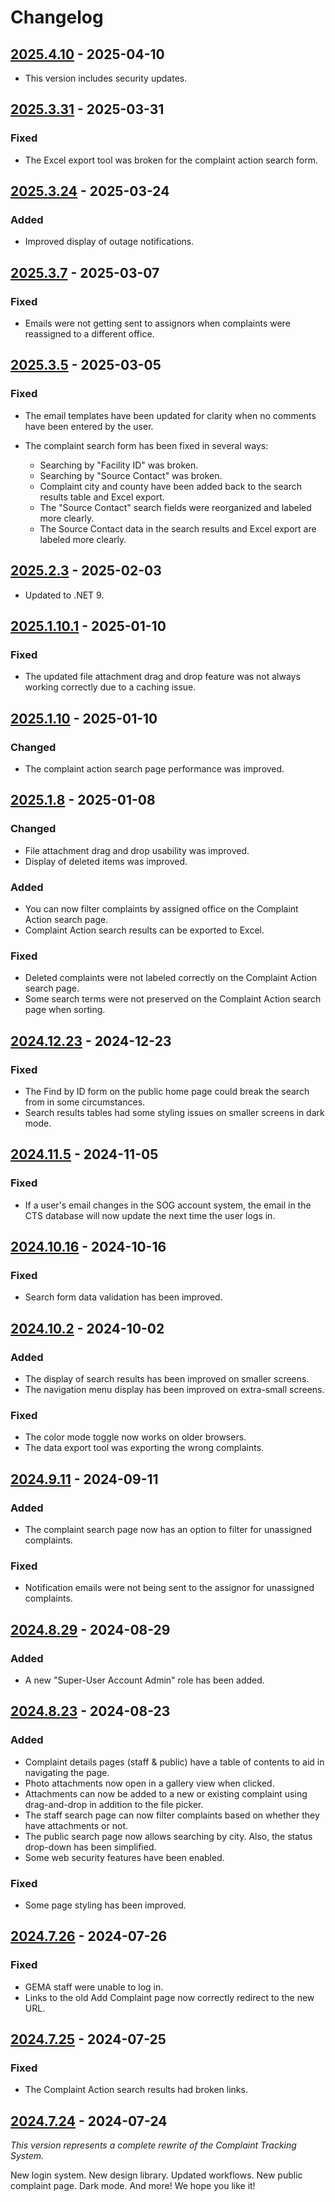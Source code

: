 # Changelog

## [2025.4.10] - 2025-04-10

- This version includes security updates.

## [2025.3.31] - 2025-03-31

### Fixed

- The Excel export tool was broken for the complaint action search form. 

## [2025.3.24] - 2025-03-24

### Added

- Improved display of outage notifications.

## [2025.3.7] - 2025-03-07

### Fixed

- Emails were not getting sent to assignors when complaints were reassigned to a different office.

## [2025.3.5] - 2025-03-05

### Fixed

- The email templates have been updated for clarity when no comments have been entered by the user.

- The complaint search form has been fixed in several ways:
  * Searching by "Facility ID" was broken.
  * Searching by "Source Contact" was broken.
  * Complaint city and county have been added back to the search results table and Excel export.
  * The "Source Contact" search fields were reorganized and labeled more clearly.
  * The Source Contact data in the search results and Excel export are labeled more clearly.

## [2025.2.3] - 2025-02-03

- Updated to .NET 9.

## [2025.1.10.1] - 2025-01-10

### Fixed

- The updated file attachment drag and drop feature was not always working correctly due to a caching issue.

## [2025.1.10] - 2025-01-10

### Changed

- The complaint action search page performance was improved.

## [2025.1.8] - 2025-01-08

### Changed

- File attachment drag and drop usability was improved.
- Display of deleted items was improved.

### Added

- You can now filter complaints by assigned office on the Complaint Action search page.
- Complaint Action search results can be exported to Excel.

### Fixed

- Deleted complaints were not labeled correctly on the Complaint Action search page.
- Some search terms were not preserved on the Complaint Action search page when sorting.

## [2024.12.23] - 2024-12-23

### Fixed

- The Find by ID form on the public home page could break the search from in some circumstances.
- Search results tables had some styling issues on smaller screens in dark mode.

## [2024.11.5] - 2024-11-05

### Fixed

- If a user's email changes in the SOG account system, the email in the CTS database will now update the next time the
  user logs in.

## [2024.10.16] - 2024-10-16

### Fixed

- Search form data validation has been improved.

## [2024.10.2] - 2024-10-02

### Added

- The display of search results has been improved on smaller screens.
- The navigation menu display has been improved on extra-small screens.

### Fixed

- The color mode toggle now works on older browsers.
- The data export tool was exporting the wrong complaints.

## [2024.9.11] - 2024-09-11

### Added

- The complaint search page now has an option to filter for unassigned complaints.

### Fixed

- Notification emails were not being sent to the assignor for unassigned complaints.

## [2024.8.29] - 2024-08-29

### Added

- A new "Super-User Account Admin" role has been added.

## [2024.8.23] - 2024-08-23

### Added

- Complaint details pages (staff & public) have a table of contents to aid in navigating the page.
- Photo attachments now open in a gallery view when clicked.
- Attachments can now be added to a new or existing complaint using drag-and-drop in addition to the file picker.
- The staff search page can now filter complaints based on whether they have attachments or not.
- The public search page now allows searching by city. Also, the status drop-down has been simplified.
- Some web security features have been enabled.

### Fixed

- Some page styling has been improved.

## [2024.7.26] - 2024-07-26

### Fixed

- GEMA staff were unable to log in.
- Links to the old Add Complaint page now correctly redirect to the new URL.

## [2024.7.25] - 2024-07-25

### Fixed

- The Complaint Action search results had broken links.

## [2024.7.24] - 2024-07-24

_This version represents a complete rewrite of the Complaint Tracking System._

New login system. New design library. Updated workflows. New public complaint page. Dark mode. And more! We hope you
like it!

[2025.4.10]: https://github.com/gaepdit/complaint-tracking/releases/tag/v2025.4.10
[2025.3.31]: https://github.com/gaepdit/complaint-tracking/releases/tag/v2025.3.31
[2025.3.24]: https://github.com/gaepdit/complaint-tracking/releases/tag/v2025.3.24
[2025.3.7]: https://github.com/gaepdit/complaint-tracking/releases/tag/v2025.3.7
[2025.3.5]: https://github.com/gaepdit/complaint-tracking/releases/tag/v2025.3.5
[2025.2.3]: https://github.com/gaepdit/complaint-tracking/releases/tag/v2025.2.3
[2025.1.10.1]: https://github.com/gaepdit/complaint-tracking/releases/tag/v2025.1.10.1
[2025.1.10]: https://github.com/gaepdit/complaint-tracking/releases/tag/v2025.1.10
[2025.1.8]: https://github.com/gaepdit/complaint-tracking/releases/tag/v2025.1.8
[2024.12.23]: https://github.com/gaepdit/complaint-tracking/releases/tag/v2024.12.23
[2024.11.5]: https://github.com/gaepdit/complaint-tracking/releases/tag/v2024.11.5
[2024.10.16]: https://github.com/gaepdit/complaint-tracking/releases/tag/v2024.10.16
[2024.10.2]: https://github.com/gaepdit/complaint-tracking/releases/tag/v2024.10.2
[2024.9.11]: https://github.com/gaepdit/complaint-tracking/releases/tag/v2024.9.11
[2024.8.29]: https://github.com/gaepdit/complaint-tracking/releases/tag/v2024.8.29
[2024.8.23]: https://github.com/gaepdit/complaint-tracking/releases/tag/v2024.8.23
[2024.7.26]: https://github.com/gaepdit/complaint-tracking/releases/tag/v2024.7.26
[2024.7.25]: https://github.com/gaepdit/complaint-tracking/releases/tag/v2024.7.25
[2024.7.24]: https://github.com/gaepdit/complaint-tracking/releases/tag/v2024.7.24
